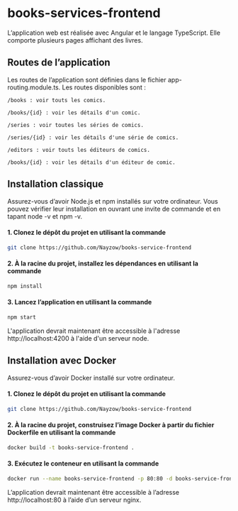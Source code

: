 # books-services-frontend

L’application web est réalisée avec Angular et le langage TypeScript. Elle comporte plusieurs pages affichant des livres.

## Routes de l’application

Les routes de l’application sont définies dans le fichier app-routing.module.ts. Les routes disponibles sont :

```
/books : voir touts les comics.
```

```
/books/{id} : voir les détails d'un comic.
```

```
/series : voir toutes les séries de comics.
```

```
/series/{id} : voir les détails d'une série de comics.
```

```
/editors : voir touts les éditeurs de comics.
```

```
/books/{id} : voir les détails d'un éditeur de comic.
```

## Installation classique

Assurez-vous d’avoir Node.js et npm installés sur votre ordinateur. Vous pouvez vérifier leur installation en ouvrant une invite de commande et en tapant node -v et npm -v.

#### 1. Clonez le dépôt du projet en utilisant la commande

```bash
git clone https://github.com/Nayzow/books-service-frontend
```

#### 2. À la racine du projet, installez les dépendances en utilisant la commande

```bash
npm install
```

#### 3. Lancez l’application en utilisant la commande

```bash
npm start
```

L'application devrait maintenant être accessible à l'adresse http://localhost:4200 à l'aide d'un serveur node.

## Installation avec Docker

Assurez-vous d’avoir Docker installé sur votre ordinateur.

#### 1. Clonez le dépôt du projet en utilisant la commande

```bash
git clone https://github.com/Nayzow/books-service-frontend
```

#### 2. À la racine du projet, construisez l’image Docker à partir du fichier Dockerfile en utilisant la commande

```bash
docker build -t books-service-frontend .
```

#### 3. Exécutez le conteneur en utilisant la commande

```bash
docker run --name books-service-frontend -p 80:80 -d books-service-frontend
```

L’application devrait maintenant être accessible à l’adresse http://localhost:80 à l’aide d’un serveur nginx.
